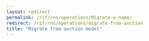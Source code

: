 ```yaml
---
layout: redirect
permalink: /rif/rns/operations/Migrate-a-name/
redirect: /rif/rns/operations/migrate-from-auction
title: "Migrate from auction model"
---
```

